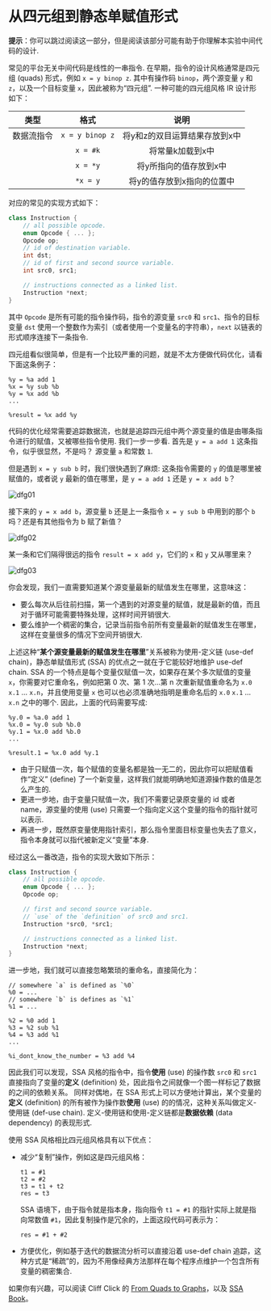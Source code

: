 # 从四元组到静态单赋值形式

**提示**：你可以跳过阅读这一部分，但是阅读该部分可能有助于你理解本实验中间代码的设计.

常见的平台无关中间代码是线性的一串指令.
在早期，指令的设计风格通常是四元组 (quads) 形式，例如 `x = y binop z`.
其中有操作码 `binop`，两个源变量 `y` 和 `z`，以及一个目标变量 `x`，因此被称为“四元组”.
一种可能的四元组风格 IR 设计形如下：

|  类型      |      格式         |     说明  |
| :-------: | :---------------: | :------: |
| 数据流指令  | `x = y binop z`	 | 将y和z的双目运算结果存放到x中  |
|           | `x = #k`          | 将常量k加载到x中 |
|           | `x = *y`          | 将y所指向的值存放到x中 |
|           | `*x = y`          | 将y的值存放到x指向的位置中|


对应的常见的实现方式如下：

```cpp
class Instruction {
    // all possible opcode.
    enum Opcode { ... };
    Opcode op;
    // id of destination variable.
    int dst;
    // id of first and second source variable.
    int src0, src1;

    // instructions connected as a linked list.
    Instruction *next;
}
```

其中 `Opcode` 是所有可能的指令操作码，指令的源变量 `src0` 和 `src1`、指令的目标变量 `dst` 使用一个整数作为索引（或者使用一个变量名的字符串），`next` 以链表的形式顺序连接下一条指令.

四元组看似很简单，但是有一个比较严重的问题，就是不太方便做代码优化，请看下面这条例子：

```plaintext
%y = %a add 1
%x = %y sub %b
%y = %x add %b
...

%result = %x add %y
```

代码的优化经常需要追踪数据流，也就是追踪四元组中两个源变量的值是由哪条指令进行的赋值，又被哪些指令使用.
我们一步一步看.
首先是 `y = a add 1` 这条指令，似乎很显然，不是吗？
源变量 `a` 和常数 `1`.

但是遇到 `x = y sub b` 时，我们很快遇到了麻烦: 这条指令需要的 `y` 的值是哪里被赋值的，或者说 `y` 最新的值在哪里，是 `y = a add 1` 还是 `y = x add b`？

![dfg01](../images/dfg01.svg)

接下来的 `y = x add b`，源变量 `b` 还是上一条指令 `x = y sub b` 中用到的那个 `b` 吗？还是有其他指令为 b 赋了新值？

![dfg02](../images/dfg02.svg)

某一条和它们隔得很远的指令 `result = x add y`，它们的 `x` 和 `y` 又从哪里来？

![dfg03](../images/dfg03.svg)

你会发现，我们一直需要知道某个源变量最新的赋值发生在哪里，这意味这：

- 要么每次从后往前扫描，第一个遇到的对源变量的赋值，就是最新的值，而且对于循环可能需要特殊处理，这样时间开销很大.
- 要么维护一个稠密的集合，记录当前指令前所有变量最新的赋值发生在哪里，这样在变量很多的情况下空间开销很大.

上述这种“**某个源变量最新的赋值发生在哪里**”关系被称为使用-定义链 (use-def chain)，静态单赋值形式 (SSA) 的优点之一就在于它能较好地维护 use-def chain.
SSA 的一个特点是每个变量仅赋值一次，如果存在某个多次赋值的变量 `x`，你需要对它重命名，例如把第 0 次、第 1 次...第 n 次重新赋值重命名为 `x.0` `x.1` ... `x.n`，并且使用变量 `x` 也可以也必须准确地指明是重命名后的 `x.0` `x.1` ... `x.n` 之中的哪个.
因此，上面的代码需要写成:

```plaintext
%y.0 = %a.0 add 1
%x.0 = %y.0 sub %b.0
%y.1 = %x.0 add %b.0
...

%result.1 = %x.0 add %y.1
```

- 由于只赋值一次，每个赋值的变量名都是独一无二的，因此你可以把赋值看作“定义” (define) 了一个新变量，这样我们就能明确地知道源操作数的值是怎么产生的.
- 更进一步地，由于变量只赋值一次，我们不需要记录原变量的 id 或者 name，源变量的使用 (use) 只需要一个指向定义这个变量的指令的指针就可以表示.
- 再进一步，既然原变量使用指针索引，那么指令里面目标变量也失去了意义，指令本身就可以指代被新定义“变量”本身.

经过这么一番改造，指令的实现大致如下所示：

```cpp
class Instruction {
    // all possible opcode.
    enum Opcode { ... };
    Opcode op;

    // first and second source variable.
    // `use` of the `definition` of src0 and src1.
    Instruction *src0, *src1;

    // instructions connected as a linked list.
    Instruction *next;
}
```

进一步地，我们就可以直接忽略繁琐的重命名，直接简化为：

```plaintext
// somewhere `a` is defined as `%0`
%0 = ...
// somewhere `b` is defines as `%1`
%1 = ...

%2 = %0 add 1
%3 = %2 sub %1
%4 = %3 add %1
...

%i_dont_know_the_number = %3 add %4
```

因此我们可以发现，SSA 风格的指令中，指令**使用** (use) 的操作数 `src0` 和 `src1` 直接指向了变量的**定义** (definition) 处，因此指令之间就像一个图一样标记了数据的之间的依赖关系。
同样对偶地，在 SSA 形式上可以方便地计算出，某个变量的**定义** (definition) 的所有被作为操作数**使用** (use) 的的情况，这种关系叫做定义-使用链 (def-use chain).
定义-使用链和使用-定义链都是**数据依赖** (data dependency) 的表现形式.

使用 SSA 风格相比四元组风格具有以下优点：

- 减少“复制”操作，例如这是四元组风格：
    ```
    t1 = #1
    t2 = #2
    t3 = t1 + t2
    res = t3
    ```
    SSA 语境下，由于指令就是指本身，指向指令 `t1 = #1` 的指针实际上就是指向常数值 `#1`，因此复制操作是冗余的，上面这段代码可表示为：
    ```
    res = #1 + #2
    ```

- 方便优化，例如基于迭代的数据流分析可以直接沿着 use-def chain 追踪，这种方式是“稀疏”的，因为不用像经典方法那样在每个程序点维护一个包含所有变量的稠密集合.

如果你有兴趣，可以阅读 Cliff Click 的 [From Quads to Graphs](http://softlib.rice.edu/pub/CRPC-TRs/reports/CRPC-TR93366-S.pdf)，以及 [SSA Book](https://link.springer.com/book/10.1007/978-3-030-80515-9)。


